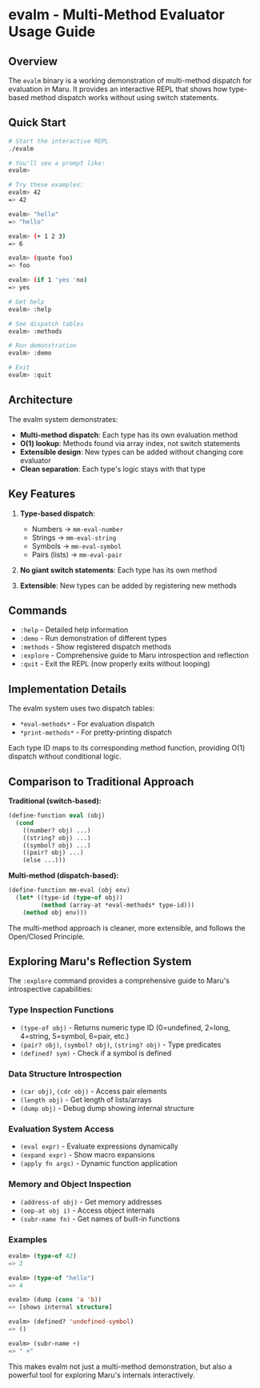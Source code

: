 # evalm - Multi-Method Evaluator Usage Guide

## Overview

The `evalm` binary is a working demonstration of multi-method dispatch for evaluation in Maru. It provides an interactive REPL that shows how type-based method dispatch works without using switch statements.

## Quick Start

```bash
# Start the interactive REPL
./evalm

# You'll see a prompt like:
evalm> 

# Try these examples:
evalm> 42
=> 42

evalm> "hello"
=> "hello"

evalm> (+ 1 2 3)
=> 6

evalm> (quote foo)
=> foo

evalm> (if 1 'yes 'no)
=> yes

# Get help
evalm> :help

# See dispatch tables
evalm> :methods

# Run demonstration
evalm> :demo

# Exit
evalm> :quit
```

## Architecture

The evalm system demonstrates:

- **Multi-method dispatch**: Each type has its own evaluation method
- **O(1) lookup**: Methods found via array index, not switch statements
- **Extensible design**: New types can be added without changing core evaluator
- **Clean separation**: Each type's logic stays with that type

## Key Features

1. **Type-based dispatch**: 
   - Numbers → `mm-eval-number`
   - Strings → `mm-eval-string` 
   - Symbols → `mm-eval-symbol`
   - Pairs (lists) → `mm-eval-pair`

2. **No giant switch statements**: Each type has its own method

3. **Extensible**: New types can be added by registering new methods

## Commands

- `:help` - Detailed help information
- `:demo` - Run demonstration of different types
- `:methods` - Show registered dispatch methods
- `:explore` - Comprehensive guide to Maru introspection and reflection
- `:quit` - Exit the REPL (now properly exits without looping)

## Implementation Details

The evalm system uses two dispatch tables:
- `*eval-methods*` - For evaluation dispatch
- `*print-methods*` - For pretty-printing dispatch

Each type ID maps to its corresponding method function, providing O(1) dispatch without conditional logic.

## Comparison to Traditional Approach

**Traditional (switch-based):**
```lisp
(define-function eval (obj)
  (cond
    ((number? obj) ...)
    ((string? obj) ...)
    ((symbol? obj) ...)
    ((pair? obj) ...)
    (else ...)))
```

**Multi-method (dispatch-based):**
```lisp
(define-function mm-eval (obj env)
  (let* ((type-id (type-of obj))
         (method (array-at *eval-methods* type-id)))
    (method obj env)))
```

The multi-method approach is cleaner, more extensible, and follows the Open/Closed Principle.

## Exploring Maru's Reflection System

The `:explore` command provides a comprehensive guide to Maru's introspective capabilities:

### Type Inspection Functions
- `(type-of obj)` - Returns numeric type ID (0=undefined, 2=long, 4=string, 5=symbol, 6=pair, etc.)
- `(pair? obj)`, `(symbol? obj)`, `(string? obj)` - Type predicates
- `(defined? sym)` - Check if a symbol is defined

### Data Structure Introspection  
- `(car obj)`, `(cdr obj)` - Access pair elements
- `(length obj)` - Get length of lists/arrays
- `(dump obj)` - Debug dump showing internal structure

### Evaluation System Access
- `(eval expr)` - Evaluate expressions dynamically
- `(expand expr)` - Show macro expansions
- `(apply fn args)` - Dynamic function application

### Memory and Object Inspection
- `(address-of obj)` - Get memory addresses
- `(oop-at obj i)` - Access object internals
- `(subr-name fn)` - Get names of built-in functions

### Examples
```lisp
evalm> (type-of 42)
=> 2

evalm> (type-of "hello")  
=> 4

evalm> (dump (cons 'a 'b))
=> [shows internal structure]

evalm> (defined? 'undefined-symbol)
=> ()

evalm> (subr-name +)
=> " +"
```

This makes evalm not just a multi-method demonstration, but also a powerful tool for exploring Maru's internals interactively.